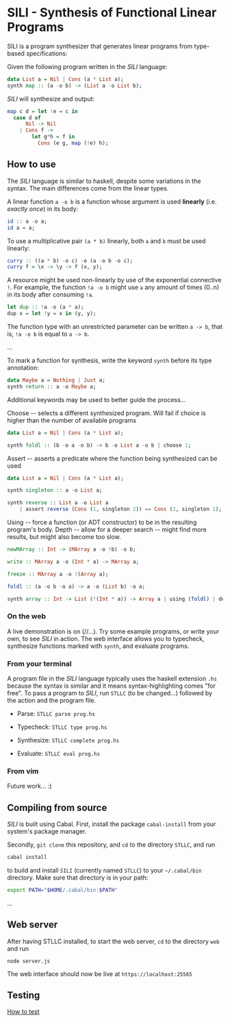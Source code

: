 # SILI - Synthesis of Functional Linear Programs

SILI is a program synthesizer that generates linear programs from type-based specifications:

Given the following program written in the *SILI* language:
```hs
data List a = Nil | Cons (a * List a);
synth map :: (a -o b) -> (List a -o List b);
```
*SILI* will synthesize and output:
```hs
map c d = let !e = c in
  case d of
      Nil -> Nil
    | Cons f ->
        let g*h = f in
          Cons (e g, map (!e) h);
```

## How to use

The *SILI* language is similar to haskell, despite some variations in the syntax.
The main differences come from the linear types.

A linear function `a -o b` is a function whose argument is used **linearly** (i.e. *exactly once*) in its body:
```hs
id :: a -o a;
id a = a;
```

To use a multiplicative pair `(a * b)` linearly, both `a` and `b` must be used linearly:
```hs
curry :: ((a * b) -o c) -o (a -o b -o c);
curry f = \x -> \y -> f (x, y);
```

A resource might be used non-linearly by use of the exponential connective `!`.
For example, the function `!a -o b` might use `a` any amount of times (0..n) in its body after consuming `!a`.
```hs
let dup :: !a -o (a * a);
dup x = let !y = x in (y, y);
```
The function type with an unrestricted parameter can be written `a -> b`, that is, `!a -o b` is equal to `a -> b`.

...

To mark a function for synthesis, write the keyword `synth` before its type annotation:
```hs
data Maybe a = Nothing | Just a;
synth return :: a -o Maybe a;
```

Additional keywords may be used to better guide the process...

Choose -- selects a different synthesized program. Will fail if choice is higher than the number of available programs
```hs
data List a = Nil | Cons (a * List a);

synth foldl :: (b -o a -o b) -> b -o List a -o b | choose 1;
```

Assert -- asserts a predicate where the function being synthesized can be used
```hs
data List a = Nil | Cons (a * List a);

synth singleton :: a -o List a;

synth reverse :: List a -o List a
    | assert reverse (Cons (1, singleton 2)) == Cons (2, singleton 1);
```

Using -- force a function (or ADT constructor) to be in the resulting program's body.
Depth -- allow for a deeper search -- might find more results, but might also become too slow.
```hs
newMArray :: Int -> (MArray a -o !b) -o b;

write :: MArray a -o (Int * a) -> MArray a;

freeze :: MArray a -o !(Array a);

foldl :: (a -o b -o a) -> a -o (List b) -o a;

synth array :: Int -> List (!(Int * a)) -> Array a | using (foldl) | depth 3;
```


### On the web

A live demonstration is on (//...). Try some example programs, or write your own, to see *SILI* in action.
The web interface allows you to typecheck, synthesize functions marked with `synth`, and evaluate programs.

### From your terminal

A program file in the *SILI* language typically uses the haskell extension `.hs` because the syntax is similar and 
it means syntax-highlighting comes "for free".
To pass a program to *SILI*, run `STLLC` (to be changed...) followed by the action and the program file.

* Parse: `STLLC parse prog.hs`

* Typecheck: `STLLC type prog.hs`

* Synthesize: `STLLC complete prog.hs`

* Evaluate: `STLLC eval prog.hs`


### From vim

Future work... :)

## Compiling from source

*SILI* is built using Cabal. First, install the package `cabal-install` from your system's package manager.

Secondly, `git clone` this repository, and `cd` to the directory `STLLC`, and run
```sh
cabal install
```
to build and install `SILI` (currently named `STLLC`) to your `~/.cabal/bin` directory.
Make sure that directory is in your path:
```sh
export PATH="$HOME/.cabal/bin:$PATH"
```
...

## Web server

After having STLLC installed, to start the web server, `cd` to the directory `web` and run
```
node server.js
```

The web interface should now be live at `https://localhost:25565`

## Testing

[How to test](https://github.com/alt-romes/slfl/blob/master/STLC/tests/how-to-test.md)
